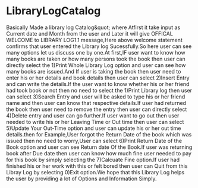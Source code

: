 # LibraryLogCatalog
Basically Made a library log Catalog&amp;quot; where Atfirst it take input as Current date and Month from the user and Later it will give OFFICAL WELCOME to LIBRARY LOG1.1 message,Here above welcome statement confirms that user entered the Library log Sucessfully.So here user can see many options let us discuss one by one.At first,IF user want to know how many books are taken or how many persons took the book then user can directly select the 1)Print Whole Library Log option and user can see how many books are issued.And If user is taking the book then user need to enter his or her details and book details then user can select 2)Insert Entry and can write the details.If the user want to know whether his or her friend had took book or not then no need to select the 1)Print Library log then user can select 3)Search Entry and user will be asked to type his or her friend name and then user can know that respective details.If user had returned the book then user need to remove the entry then user can directly select 4)Delete entry and user can go further.If user want to go out then user needed to write his or her Leaving Time or Out time then user can select 5)Update Your Out-Time option and user can update his or her out time details.then for Example,User forgot the Return Date of the book which was issued then no need to worry,User can select 6)Print Return Date of the Book option and user can see Return date Of the Book.If user was returning book after Due date then user can know how much fine user needed to pay for this book by simply selecting the 7)Calcuate Fine option.If user had finished his or her work with this or felt bored then user can Quit from this Libray Log by selecting 0)Exit option.We hope that this Library Log helps the user by providing a lot of Options and Information Simply.
